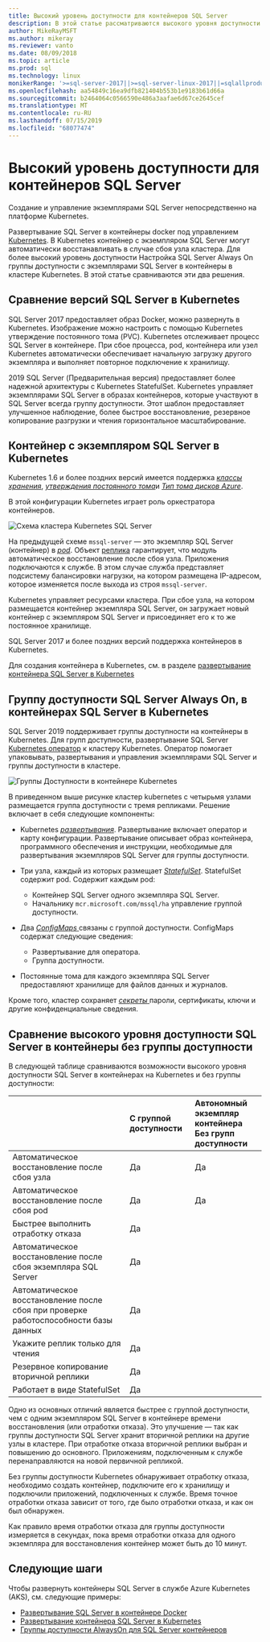 ```yaml
---
title: Высокий уровень доступности для контейнеров SQL Server
description: В этой статье рассматриваются высокого уровня доступности для контейнеров SQL Server
author: MikeRayMSFT
ms.author: mikeray
ms.reviewer: vanto
ms.date: 08/09/2018
ms.topic: article
ms.prod: sql
ms.technology: linux
monikerRange: '>=sql-server-2017||>=sql-server-linux-2017||=sqlallproducts-allversions'
ms.openlocfilehash: aa54849c16ea9dfb821404b553b1e9183b61d66a
ms.sourcegitcommit: b2464064c0566590e486a3aafae6d67ce2645cef
ms.translationtype: MT
ms.contentlocale: ru-RU
ms.lasthandoff: 07/15/2019
ms.locfileid: "68077474"
---
```

# <a name="high-availability-for-sql-server-containers"></a>Высокий уровень доступности для контейнеров SQL Server

Создание и управление экземплярами SQL Server непосредственно на платформе Kubernetes.

Развертывание SQL Server в контейнеры docker под управлением [Kubernetes](https://kubernetes.io/). В Kubernetes контейнер с экземпляром SQL Server могут автоматически восстанавливать в случае сбоя узла кластера. Для более высокий уровень доступности Настройка SQL Server Always On группы доступности с экземплярами SQL Server в контейнеры в кластере Kubernetes. В этой статье сравниваются эти два решения.

## <a name="compare-sql-server-versions-on-kubernetes"></a>Сравнение версий SQL Server в Kubernetes

SQL Server 2017 предоставляет образ Docker, можно развернуть в Kubernetes. Изображение можно настроить с помощью Kubernetes утверждение постоянного тома (PVC). Kubernetes отслеживает процесс SQL Server в контейнере. При сбое процесса, pod, контейнера или узел Kubernetes автоматически обеспечивает начальную загрузку другого экземпляра и выполняет повторное подключение к хранилищу.

2019 SQL Server (Предварительная версия) предоставляет более надежной архитектуры с Kubernetes StatefulSet. Kubernetes управляет экземплярами SQL Server в образах контейнеров, которые участвуют в SQL Server всегда группу доступности. Этот шаблон предоставляет улучшенное наблюдение, более быстрое восстановление, резервное копирование разгрузки и чтения горизонтальное масштабирование.  

## <a name="container-with-sql-server-instance-on-kubernetes"></a>Контейнер с экземпляром SQL Server в Kubernetes

Kubernetes 1.6 и более поздних версий имеется поддержка [ *классы хранения*](https://kubernetes.io/docs/concepts/storage/storage-classes/), [ *утверждения постоянного тома*](https://kubernetes.io/docs/concepts/storage/storage-classes/#persistentvolumeclaims)и [  *Тип тома дисков Azure*](https://github.com/kubernetes/examples/tree/master/staging/volumes/azure_disk). 

В этой конфигурации Kubernetes играет роль оркестратора контейнеров. 

![Схема кластера Kubernetes SQL Server](media/tutorial-sql-server-containers-kubernetes/kubernetes-sql.png)

На предыдущей схеме `mssql-server` — это экземпляр SQL Server (контейнер) в [ *pod*](https://kubernetes.io/docs/concepts/workloads/pods/pod/). Объект [реплика](https://kubernetes.io/docs/concepts/workloads/controllers/replicaset/) гарантирует, что модуль автоматическое восстановление после сбоя узла. Приложения подключаются к службе. В этом случае служба представляет подсистему балансировки нагрузки, на котором размещена IP-адресом, которое изменяется после выхода из строя `mssql-server`.

Kubernetes управляет ресурсами кластера. При сбое узла, на котором размещается контейнер экземпляра SQL Server, он загружает новый контейнер с экземпляром SQL Server и присоединяет его к то же постоянное хранилище.

SQL Server 2017 и более поздних версий поддержка контейнеров в Kubernetes.

Для создания контейнера в Kubernetes, см. в разделе [развертывание контейнера SQL Server в Kubernetes](tutorial-sql-server-containers-kubernetes.md)

## <a name="a-sql-server-always-on-availability-group-on-sql-server-containers-in-kubernetes"></a>Группу доступности SQL Server Always On, в контейнерах SQL Server в Kubernetes

SQL Server 2019 поддерживает группы доступности на контейнеры в Kubernetes. Для групп доступности, развертывание SQL Server [Kubernetes оператор](https://coreos.com/blog/introducing-operators.html) к кластеру Kubernetes. Оператор помогает упаковывать, развертывания и управления экземплярами SQL Server и группы доступности в кластере.

![Группы Доступности в контейнере Kubernetes](media/tutorial-sql-server-ag-containers-kubernetes/KubernetesCluster.png)

В приведенном выше рисунке кластер kubernetes с четырьмя узлами размещается группа доступности с тремя репликами. Решение включает в себя следующие компоненты:

* Kubernetes [ *развертывания*](https://kubernetes.io/docs/concepts/workloads/controllers/deployment/). Развертывание включает оператор и карту конфигурации. Развертывание описывает образ контейнера, программного обеспечения и инструкции, необходимые для развертывания экземпляров SQL Server для группы доступности.

* Три узла, каждый из которых размещает [ *StatefulSet*](https://kubernetes.io/docs/concepts/workloads/controllers/statefulset/). StatefulSet содержит pod. Содержит каждым pod:
  * Контейнер SQL Server одного экземпляра SQL Server.
  * Начальнику `mcr.microsoft.com/mssql/ha` управление группой доступности.

* Два [ *ConfigMaps* ](https://kubernetes.io/docs/tasks/configure-pod-container/configure-pod-configmap/) связаны с группой доступности. ConfigMaps содержат следующие сведения:
  * Развертывание для оператора.
  * Группа доступности.

 * Постоянные тома для каждого экземпляра SQL Server предоставляют хранилище для файлов данных и журналов.

Кроме того, кластер сохраняет [ *секреты* ](https://kubernetes.io/docs/concepts/configuration/secret/) пароли, сертификаты, ключи и другие конфиденциальные сведения.

## <a name="compare-sql-server-high-availability-on-containers-with-and-without-the-availability-group"></a>Сравнение высокого уровня доступности SQL Server в контейнеры без группы доступности

В следующей таблице сравниваются возможности высокого уровня доступности SQL Server в контейнерах на Kubernetes и без группы доступности:

| |С группой доступности | Автономный экземпляр контейнера<br/> Без групп доступности
|:------|:------|:------
|Автоматическое восстановление после сбоя узла | Да | Да
|Автоматическое восстановление после сбоя pod | Да | Да
|Быстрее выполнить отработку отказа |Да |
|Автоматическое восстановление после сбоя экземпляра SQL Server | Да | 
|Автоматическое восстановление после сбоя при проверке работоспособности базы данных | Да | 
|Укажите реплик только для чтения | Да |
|Резервное копирование вторичной реплики | Да | 
|Работает в виде StatefulSet | Да | 

Одно из основных отличий является быстрее с группой доступности, чем с одним экземпляром SQL Server в контейнере времени восстановления (или отработки отказа). Это улучшение — так как группы доступности SQL Server хранит вторичной реплики на другие узлы в кластере. При отработке отказа вторичной реплики выбран и повышению до основного. Приложениям, подключенным к службе перенаправляются на новой первичной репликой.

Без группы доступности Kubernetes обнаруживает отработку отказа, необходимо создать контейнер, подключите его к хранилищу и подключили приложений, подключенных к службе. Время точное отработки отказа зависит от того, где было отработки отказа, и как он был обнаружен. 

Как правило время отработки отказа для группы доступности измеряется в секундах, пока время отработки отказа для одного экземпляра для восстановления контейнер может быть до 10 минут.

## <a name="next-steps"></a>Следующие шаги

Чтобы развернуть контейнеры SQL Server в службе Azure Kubernetes (AKS), см. следующие примеры:

* [Развертывание SQL Server в контейнере Docker](sql-server-linux-configure-docker.md)
* [Развертывание контейнера SQL Server в Kubernetes](tutorial-sql-server-containers-kubernetes.md)
* [Группы доступности AlwaysOn для SQL Server контейнеров](sql-server-ag-kubernetes.md)

